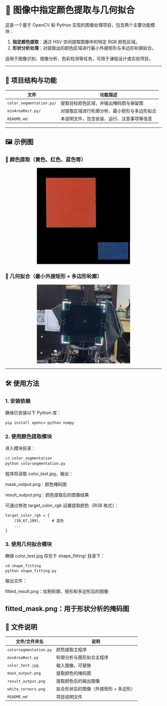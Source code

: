 # 🎯 图像中指定颜色提取与几何拟合

这是一个基于 OpenCV 和 Python 实现的图像处理项目，包含两个主要功能模块：

1. **指定颜色提取**：通过 HSV 空间提取图像中的特定 RGB 颜色区域。
2. **形状分析处理**：对提取出的颜色区域进行最小外接矩形与多边形轮廓拟合。

适用于图像识别、图像分析、色彩检测等任务，可用于课程设计或实验项目。

---

## 📌 项目结构与功能

|    文件     | 功能描述                                   |
|------------------|----------------------------------------|
| `color_segmentation.py/` | 提取目标颜色区域，并输出掩码图与保留图 |
| `minAreaRect.py/`      | 对提取区域进行轮廓分析、最小矩形与多边形拟合 |
| `README.md`           | 本说明文件，包含安装、运行、注意事项等信息 |

---

## 🖼️ 示例图

### 🎨 颜色提取（黄色、红色、蓝色等）
<div align="center">
  <img src="result_output.png" width="300"/>  
</div>

### 📐 几何拟合（最小外接矩形 + 多边形轮廓）
<div align="center">
  <img src="white_corners.png" width="300"/>  
</div>

---

## 🛠️ 使用方法

### 1. 安装依赖

确保已安装以下 Python 库：

```bash
pip install opencv-python numpy
```
### 2. 使用颜色提取模块
进入模块目录：

```bash
cd color_segmentation
python colorsegmentation.py
```
程序将读取 color_test.jpg，输出：

mask_output.png：颜色掩码图

result_output.png：颜色提取后的图像结果

可通过修改 target_color_rgb 设置提取颜色（RGB 格式）：

```
target_color_rgb = {
    (30,67,109),     # 蓝色
    ...
}
```
### 3. 使用几何拟合模块
确保 color_test.jpg 存在于 shape_fitting/ 目录下：

```
cd shape_fitting
python shape_fitting.py
```
输出文件：

fitted_result.png：绘制轮廓、矩形和多边形后的图像

fitted_mask.png：用于形状分析的掩码图
---
## 📂 文件说明
| 文件/文件夹名      | 说明                                  |
|------------------|----------------------------------------|
| `colorsegmentation.py`  | 颜色提取主程序 |
| `minAreaRect.py`  | 轮廓分析与图形拟合主程序 |
|`color_test.jpg`  | 输入图像，可替换 |
|`mask_output.png`  | 提取颜色的掩码图 |
| `result_output.png` | 提取颜色后的输出图像 |
| `white_corners.png` | 拟合形状后的图像（外接矩形 + 多边形） |
| `README.md` | 项目说明文件 |

